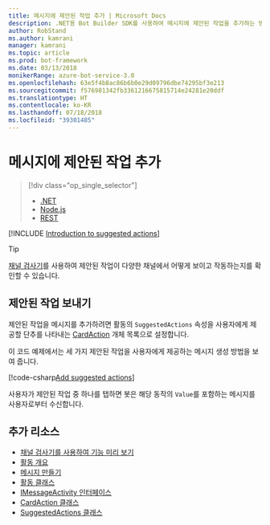 ```yaml
---
title: 메시지에 제안된 작업 추가 | Microsoft Docs
description: .NET용 Bot Builder SDK를 사용하여 메시지에 제안된 작업을 추가하는 방법을 알아봅니다.
author: RobStand
ms.author: kamrani
manager: kamrani
ms.topic: article
ms.prod: bot-framework
ms.date: 03/13/2018
monikerRange: azure-bot-service-3.0
ms.openlocfilehash: 63e5f4b8ac86b6b0e29d09796dbe74295bf3e213
ms.sourcegitcommit: f576981342fb3361216675815714e24281e20ddf
ms.translationtype: HT
ms.contentlocale: ko-KR
ms.lasthandoff: 07/18/2018
ms.locfileid: "39301485"
---
```

# <a name="add-suggested-actions-to-messages"></a>메시지에 제안된 작업 추가
> [!div class="op_single_selector"]
> - [.NET](../dotnet/bot-builder-dotnet-add-suggested-actions.md)
> - [Node.js](../nodejs/bot-builder-nodejs-send-suggested-actions.md)
> - [REST](../rest-api/bot-framework-rest-connector-add-suggested-actions.md)

[!INCLUDE [Introduction to suggested actions](../includes/snippet-suggested-actions-intro.md)]

> [!TIP]
> [채널 검사기][channelInspector]를 사용하여 제안된 작업이 다양한 채널에서 어떻게 보이고 작동하는지를 확인할 수 있습니다.

## <a name="send-suggested-actions"></a>제안된 작업 보내기

제안된 작업을 메시지를 추가하려면 활동의 `SuggestedActions` 속성을 사용자에게 제공할 단추를 나타내는 [CardAction][cardAction] 개체 목록으로 설정합니다. 

이 코드 예제에서는 세 가지 제안된 작업을 사용자에게 제공하는 메시지 생성 방법을 보여 줍니다.

[!code-csharp[Add suggested actions](../includes/code/dotnet-add-suggested-actions.cs#addSuggestedActions)]

사용자가 제안된 작업 중 하나를 탭하면 봇은 해당 동작의 `Value`를 포함하는 메시지를 사용자로부터 수신합니다.

## <a name="additional-resources"></a>추가 리소스

- [채널 검사기를 사용하여 기능 미리 보기][inspector]
- [활동 개요](bot-builder-dotnet-activities.md)
- [메시지 만들기](bot-builder-dotnet-create-messages.md)
- <a href="https://docs.botframework.com/en-us/csharp/builder/sdkreference/dc/d2f/class_microsoft_1_1_bot_1_1_connector_1_1_activity.html" target="_blank">활동 클래스</a>
- <a href="/dotnet/api/microsoft.bot.connector.imessageactivity" target="_blank">IMessageActivity 인터페이스</a>
- <a href="/dotnet/api/microsoft.bot.connector.cardaction" target="_blank">CardAction 클래스</a>
- <a href="/dotnet/api/microsoft.bot.connector.suggestedactions" target="_blank">SuggestedActions 클래스</a>

[cardAction]: /dotnet/api/microsoft.bot.connector.cardaction

[inspector]: ../bot-service-channel-inspector.md

[channelInspector]: ../bot-service-channel-inspector.md


